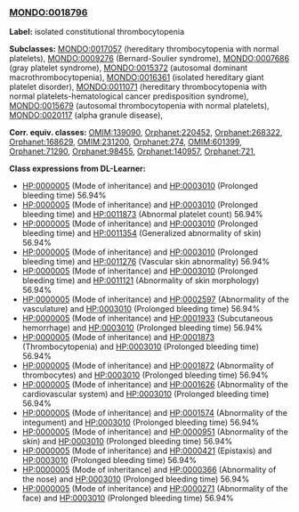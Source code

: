 
### [MONDO:0018796](http://purl.obolibrary.org/obo/MONDO_0018796)
**Label:** isolated constitutional thrombocytopenia

**Subclasses:** [MONDO:0017057](http://purl.obolibrary.org/obo/MONDO_0017057) (hereditary thrombocytopenia with normal platelets), [MONDO:0009276](http://purl.obolibrary.org/obo/MONDO_0009276) (Bernard-Soulier syndrome), [MONDO:0007686](http://purl.obolibrary.org/obo/MONDO_0007686) (gray platelet syndrome), [MONDO:0015372](http://purl.obolibrary.org/obo/MONDO_0015372) (autosomal dominant macrothrombocytopenia), [MONDO:0016361](http://purl.obolibrary.org/obo/MONDO_0016361) (isolated hereditary giant platelet disorder), [MONDO:0011071](http://purl.obolibrary.org/obo/MONDO_0011071) (hereditary thrombocytopenia with normal platelets-hematological cancer predisposition syndrome), [MONDO:0015679](http://purl.obolibrary.org/obo/MONDO_0015679) (autosomal thrombocytopenia with normal platelets), [MONDO:0020117](http://purl.obolibrary.org/obo/MONDO_0020117) (alpha granule disease), 

**Corr. equiv. classes:** [OMIM:139090](http://purl.obolibrary.org/obo/OMIM_139090), [Orphanet:220452](http://www.orpha.net/ORDO/Orphanet_220452), [Orphanet:268322](http://www.orpha.net/ORDO/Orphanet_268322), [Orphanet:168629](http://www.orpha.net/ORDO/Orphanet_168629), [OMIM:231200](http://purl.obolibrary.org/obo/OMIM_231200), [Orphanet:274](http://www.orpha.net/ORDO/Orphanet_274), [OMIM:601399](http://purl.obolibrary.org/obo/OMIM_601399), [Orphanet:71290](http://www.orpha.net/ORDO/Orphanet_71290), [Orphanet:98455](http://www.orpha.net/ORDO/Orphanet_98455), [Orphanet:140957](http://www.orpha.net/ORDO/Orphanet_140957), [Orphanet:721](http://www.orpha.net/ORDO/Orphanet_721), 

**Class expressions from DL-Learner:**

- [HP:0000005](http://purl.obolibrary.org/obo/HP_0000005) (Mode of inheritance) and [HP:0003010](http://purl.obolibrary.org/obo/HP_0003010) (Prolonged bleeding time) 56.94%
- [HP:0000005](http://purl.obolibrary.org/obo/HP_0000005) (Mode of inheritance) and [HP:0003010](http://purl.obolibrary.org/obo/HP_0003010) (Prolonged bleeding time) and [HP:0011873](http://purl.obolibrary.org/obo/HP_0011873) (Abnormal platelet count) 56.94%
- [HP:0000005](http://purl.obolibrary.org/obo/HP_0000005) (Mode of inheritance) and [HP:0003010](http://purl.obolibrary.org/obo/HP_0003010) (Prolonged bleeding time) and [HP:0011354](http://purl.obolibrary.org/obo/HP_0011354) (Generalized abnormality of skin) 56.94%
- [HP:0000005](http://purl.obolibrary.org/obo/HP_0000005) (Mode of inheritance) and [HP:0003010](http://purl.obolibrary.org/obo/HP_0003010) (Prolonged bleeding time) and [HP:0011276](http://purl.obolibrary.org/obo/HP_0011276) (Vascular skin abnormality) 56.94%
- [HP:0000005](http://purl.obolibrary.org/obo/HP_0000005) (Mode of inheritance) and [HP:0003010](http://purl.obolibrary.org/obo/HP_0003010) (Prolonged bleeding time) and [HP:0011121](http://purl.obolibrary.org/obo/HP_0011121) (Abnormality of skin morphology) 56.94%
- [HP:0000005](http://purl.obolibrary.org/obo/HP_0000005) (Mode of inheritance) and [HP:0002597](http://purl.obolibrary.org/obo/HP_0002597) (Abnormality of the vasculature) and [HP:0003010](http://purl.obolibrary.org/obo/HP_0003010) (Prolonged bleeding time) 56.94%
- [HP:0000005](http://purl.obolibrary.org/obo/HP_0000005) (Mode of inheritance) and [HP:0001933](http://purl.obolibrary.org/obo/HP_0001933) (Subcutaneous hemorrhage) and [HP:0003010](http://purl.obolibrary.org/obo/HP_0003010) (Prolonged bleeding time) 56.94%
- [HP:0000005](http://purl.obolibrary.org/obo/HP_0000005) (Mode of inheritance) and [HP:0001873](http://purl.obolibrary.org/obo/HP_0001873) (Thrombocytopenia) and [HP:0003010](http://purl.obolibrary.org/obo/HP_0003010) (Prolonged bleeding time) 56.94%
- [HP:0000005](http://purl.obolibrary.org/obo/HP_0000005) (Mode of inheritance) and [HP:0001872](http://purl.obolibrary.org/obo/HP_0001872) (Abnormality of thrombocytes) and [HP:0003010](http://purl.obolibrary.org/obo/HP_0003010) (Prolonged bleeding time) 56.94%
- [HP:0000005](http://purl.obolibrary.org/obo/HP_0000005) (Mode of inheritance) and [HP:0001626](http://purl.obolibrary.org/obo/HP_0001626) (Abnormality of the cardiovascular system) and [HP:0003010](http://purl.obolibrary.org/obo/HP_0003010) (Prolonged bleeding time) 56.94%
- [HP:0000005](http://purl.obolibrary.org/obo/HP_0000005) (Mode of inheritance) and [HP:0001574](http://purl.obolibrary.org/obo/HP_0001574) (Abnormality of the integument) and [HP:0003010](http://purl.obolibrary.org/obo/HP_0003010) (Prolonged bleeding time) 56.94%
- [HP:0000005](http://purl.obolibrary.org/obo/HP_0000005) (Mode of inheritance) and [HP:0000951](http://purl.obolibrary.org/obo/HP_0000951) (Abnormality of the skin) and [HP:0003010](http://purl.obolibrary.org/obo/HP_0003010) (Prolonged bleeding time) 56.94%
- [HP:0000005](http://purl.obolibrary.org/obo/HP_0000005) (Mode of inheritance) and [HP:0000421](http://purl.obolibrary.org/obo/HP_0000421) (Epistaxis) and [HP:0003010](http://purl.obolibrary.org/obo/HP_0003010) (Prolonged bleeding time) 56.94%
- [HP:0000005](http://purl.obolibrary.org/obo/HP_0000005) (Mode of inheritance) and [HP:0000366](http://purl.obolibrary.org/obo/HP_0000366) (Abnormality of the nose) and [HP:0003010](http://purl.obolibrary.org/obo/HP_0003010) (Prolonged bleeding time) 56.94%
- [HP:0000005](http://purl.obolibrary.org/obo/HP_0000005) (Mode of inheritance) and [HP:0000271](http://purl.obolibrary.org/obo/HP_0000271) (Abnormality of the face) and [HP:0003010](http://purl.obolibrary.org/obo/HP_0003010) (Prolonged bleeding time) 56.94%


